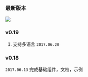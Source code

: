 ### 最新版本
<a href="https://github.com/chaogao/jsmod-pc-vue" target="_blank">
  <img src="https://img.shields.io/npm/v/jsmod-pc-vue.svg?style=flat-square">
</a>

### v0.19
1. 支持多语言
`2017.06.20`

### v0.18
`2017.06.13` 完成基础组件，文档，示例
